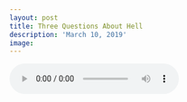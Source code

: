 ```yaml
---
layout: post
title: Three Questions About Hell
description: 'March 10, 2019'
image:
---
```


<audio controls>
  <source src="http://docs.google.com/uc?export=open&id=11ngKF0rdqw386HaQ4COnbfrOHyTj2aih" type="audio/mp3">
Your browser does not support the audio element.
</audio>
